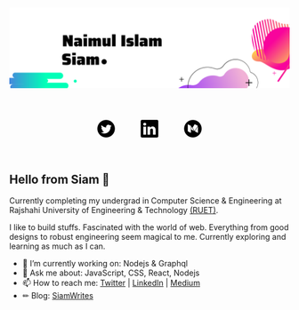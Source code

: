 # ![header](./images/Naimul%20Islam.png)
<br>
<p align="center">
   <a href="https://twitter.com/NaimulIslamSiam"><img height="32" src="/images/icons/32/twitter_round.png"></a>&emsp;&emsp;&emsp;
   <a href="https://www.linkedin.com/in/naimulislamsiam/"><img height="32" src="/images/icons/32/linkedin.png"></a>&emsp;&emsp;&emsp;
   <a href="https://medium.com/@NaimulIslamSiam"><img height="32" src="/images/icons/32/medium_round.png"></a>
</p>

<br>

## Hello from Siam 👋

Currently completing my undergrad in Computer Science & Engineering at Rajshahi University of Engineering & Technology [(RUET)](https://www.ruet.ac.bd/).

I like to build stuffs. Fascinated with the world of web. Everything from good designs to robust engineering seem magical to me. Currently exploring and learning as much as I can.

- 🔭 I’m currently working on: Nodejs & Graphql
- 💬 Ask me about: JavaScript, CSS, React, Nodejs
- 📫 How to reach me: [Twitter](https://twitter.com/NaimulIslamSiam) | [LinkedIn](https://www.linkedin.com/in/naimulislamsiam/) | [Medium](https://medium.com/@NaimulIslamSiam) 
- ✏ Blog: [SiamWrites](https://siamwrites.netlify.app/)

<!--
**Naimul-Islam-Siam/Naimul-Islam-Siam** is a ✨ _special_ ✨ repository because its `README.md` (this file) appears on your GitHub profile.

Here are some ideas to get you started:

- 🔭 I’m currently working on ...
- 🌱 I’m currently learning ...
- 👯 I’m looking to collaborate on ...
- 🤔 I’m looking for help with ...
- 💬 Ask me about ...
- 📫 How to reach me: ...
- 😄 Pronouns: ...
- ⚡ Fun fact: ...
-->
